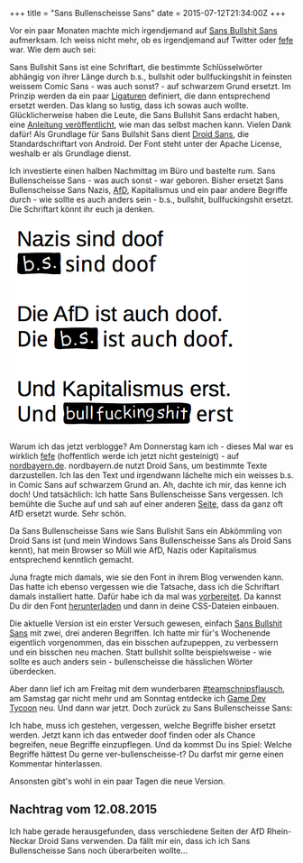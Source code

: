 +++
title = "Sans Bullenscheisse Sans"
date = 2015-07-12T21:34:00Z
+++

Vor ein paar Monaten machte mich irgendjemand auf [Sans Bullshit Sans](http://www.sansbullshitsans.com) aufmerksam. Ich weiss nicht mehr, ob es irgendjemand auf Twitter oder [fefe](https://blog.fefe.de/?ts=abf629cb) war. Wie dem auch sei:

Sans Bullshit Sans ist eine Schriftart, die bestimmte Schlüsselwörter abhängig von ihrer Länge durch b.s., bullshit oder bullfuckingshit in feinsten weissem Comic Sans - was auch sonst? - auf schwarzem Grund ersetzt. Im Prinzip werden da ein paar [Ligaturen](https://de.wikipedia.org/wiki/Ligatur_(Typografie)) definiert, die dann entsprechend ersetzt werden. Das klang so lustig, dass ich sowas auch wollte. Glücklicherweise haben die Leute, die Sans Bullshit Sans erdacht haben, eine [Anleitung veröffentlicht](http://pixelambacht.nl/2015/sans-bullshit-sans/), wie man das selbst machen kann. Vielen Dank dafür! Als Grundlage für Sans Bullshit Sans dient [Droid Sans](https://en.wikipedia.org/wiki/Droid_fonts), die Standardschriftart von Android. Der Font steht unter der Apache License, weshalb er als Grundlage dienst. 

Ich investierte einen halben Nachmittag im Büro und bastelte rum. Sans Bullenscheisse Sans - was auch sonst - war geboren. Bisher ersetzt Sans Bullenscheisse Sans Nazis, [AfD](https://bullenscheisse.de/2015/afd-oder-analsex-fuer-dummies/), Kapitalismus und ein paar andere Begriffe durch - wie sollte es auch anders sein - b.s., bullshit, bullfuckingshit ersetzt. Die Schriftart könnt ihr euch ja denken.

![Beispiel von Sans Bullenscheisse Sans](/img/IMG_82.png)

Warum ich das jetzt verblogge? Am Donnerstag kam ich - dieses Mal war es wirklich [fefe](http://blog.fefe.de/?ts=ab623222) (hoffentlich werde ich jetzt nicht gesteinigt) - auf [nordbayern.de](http://www.nordbayern.de/region/erlangen/neue-rechte-in-erlangen-pack-das-hier-nichts-verloren-hat-1.4496014). nordbayern.de nutzt Droid Sans, um bestimmte Texte darzustellen. Ich las den Text und irgendwann lächelte mich ein weisses b.s. in Comic Sans auf schwarzem Grund an. Ah, dachte ich mir, das kenne ich doch! Und tatsächlich: Ich hatte Sans Bullenscheisse Sans vergessen. Ich bemühte die Suche auf und sah auf einer anderen [Seite](http://www.nordbayern.de/neue-lucke-partei-immer-wahrscheinlicher-1.4505968), dass da ganz oft AfD ersetzt wurde. Sehr schön.

Da Sans Bullenscheisse Sans wie Sans Bullshit Sans ein Abkömmling von Droid Sans ist (und mein Windows Sans Bullenscheisse Sans als Droid Sans kennt), hat mein Browser so Müll wie AfD, Nazis oder Kapitalismus entsprechend kenntlich gemacht.

Juna fragte mich damals, wie sie den Font in ihrem Blog verwenden kann. Das hatte ich ebenso vergessen wie die Tatsache, dass ich die Schriftart damals installiert hatte. Dafür habe ich da mal was [vorbereitet](https://bullenscheisse.de/sansbullenscheissesans/). Da kannst Du dir den Font [herunterladen](https://bullenscheisse.de/sansbullenscheissesans/sansbullenscheissesans.zip) und dann in deine CSS-Dateien einbauen.

Die aktuelle Version ist ein erster Versuch gewesen, einfach [Sans Bullshit Sans](https://github.com/RoelN/SansBullshitSans) mit zwei, drei anderen Begriffen. Ich hatte mir für's Wochenende eigentlich vorgenommen, das ein bisschen aufzupeppen, zu verbessern und ein bisschen neu machen. Statt bullshit sollte beispielsweise - wie sollte es auch anders sein - bullenscheisse die hässlichen Wörter überdecken. 

Aber dann lief ich am Freitag mit dem wunderbaren [#teamschnipsflausch](http://schnipsflaus.ch), am Samstag gar nicht mehr und am Sonntag entdecke ich [Game Dev Tycoon](http://www.greenheartgames.com/app/game-dev-tycoon/) neu. Und dann war jetzt. Doch zurück zu Sans Bullenscheisse Sans:

Ich habe, muss ich gestehen, vergessen, welche Begriffe bisher ersetzt werden. Jetzt kann ich das entweder doof finden oder als Chance begreifen, neue Begriffe einzupflegen. Und da kommst Du ins Spiel: Welche Begriffe hättest Du gerne ver-bullenscheisse-t? Du darfst mir gerne einen Kommentar hinterlassen.

Ansonsten gibt's wohl in ein paar Tagen die neue Version.

## Nachtrag vom 12.08.2015

Ich habe gerade herausgefunden, dass verschiedene Seiten der AfD Rhein-Neckar Droid Sans verwenden. Da fällt mir ein, dass ich ich Sans Bullenscheisse Sans noch überarbeiten wollte...
